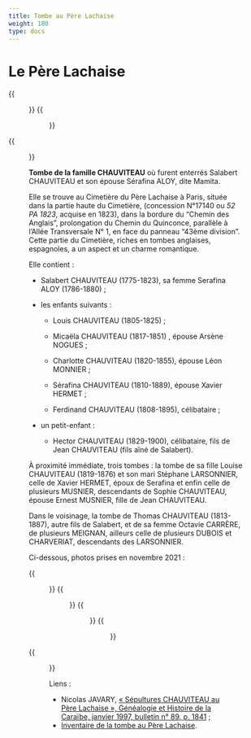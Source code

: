 ```yaml
---
title: Tombe au Père Lachaise
weight: 180
type: docs
---
```


# Le Père Lachaise

<div class="centered">
{{<figure class="gal" src="/img/perelachaise2.jpg" alt="Tombe au Père Lachaise">}}
{{<figure class="gal" src="/img/tombe_pere_lachaise.jpg" alt="Tombe au Père Lachaise">}}
</div>

{{<figure class="fig" src="/img/perelachaise1.jpg" alt="Tombe au Père Lachaise">}}

__Tombe de la famille CHAUVITEAU__
où furent enterrés Salabert CHAUVITEAU et son épouse Sérafina ALOY, dite Mamita.

Elle se trouve au Cimetière du Père Lachaise à Paris, située dans la partie haute du Cimetière, (concession N°17140 ou *52 PA 1823*, acquise en 1823), dans la bordure du “Chemin des Anglais”, prolongation du Chemin du Quinconce, parallèle à
l’Allée Transversale N° 1, en face du panneau “43ème division”. Cette partie du
Cimetière, riches en tombes anglaises, espagnoles, a un aspect et un charme romantique.

Elle contient :

- Salabert CHAUVITEAU (1775-1823), sa femme Serafina ALOY (1786-1880) ;

- les enfants suivants :

    - Louis CHAUVITEAU (1805-1825) ;

    - Micaëla CHAUVITEAU (1817-1851) , épouse Arsène NOGUES ;

    - Charlotte CHAUVITEAU (1820-1855), épouse Léon MONNIER ;

    - Sérafina CHAUVITEAU (1810-1889), épouse Xavier HERMET ;

    - Ferdinand CHAUVITEAU (1808-1895), célibataire ;

- un petit-enfant :

    - Hector CHAUVITEAU (1829-1900), célibataire, fils de Jean CHAUVITEAU (fils aîné de Salabert).

À proximité immédiate, trois tombes : la tombe de sa fille
Louise CHAUVITEAU (1819-1876) et son mari Stéphane LARSONNIER, 
celle de Xavier HERMET, époux de Serafina et enfin celle de plusieurs MUSNIER,
descendants de Sophie CHAUVITEAU, épouse Ernest MUSNIER, fille de Jean
CHAUVITEAU.

Dans le voisinage, la tombe de Thomas CHAUVITEAU (1813-1887), autre fils de Salabert,
et de sa femme Octavie CARRÈRE, de plusieurs MEIGNAN, ailleurs celle de plusieurs DUBOIS
et CHARVERIAT, descendants des LARSONNIER.

Ci-dessous, photos prises en novembre 2021 :
<div class="centered">
{{<figure class="gal intense" src="/img/2021/Tombe_Père_Lachaise_face.jpg" alt="Tombe au Père Lachaise (2021)" title="Avant du monument">}}
{{<figure class="gal intense" src="/img/2021/Tombe_Père_Lachaise_arrière.jpg" alt="Tombe au Père Lachaise (2021)" title="Arrière du monument">}}
{{<figure class="gal intense" src="/img/2021/Tombe_Père_Lachaise_gauche.jpg" alt="Tombe au Père Lachaise (2021)" title="Face gauche du monument">}}
{{<figure class="gal intense" src="/img/2021/Tombe_Père_Lachaise_droite.jpg" alt="Tombe au Père Lachaise (2021)" title="Face droite du monument">}}
</div>
{{<figure class="fig intense" src="/img/2021/Tombe_Père_Lachaise_environs.jpg" alt="Tombe au Père Lachaise (2021)" title="Tombes Musnier et Larsonnier à côté de la tombe Chauviteau">}}

Liens :

- Nicolas JAVARY, [« Sépultures CHAUVITEAU au Père Lachaise », Généalogie et Histoire de la Caraïbe, janvier 1997, bulletin n° 89, p. 1841](http://www.ghcaraibe.org/bul/ghc089/p1841.html) ;
- [Inventaire de la tombe au Père Lachaise](/docs/inventaire_tombe_lachaise_2000-10-4.pdf).